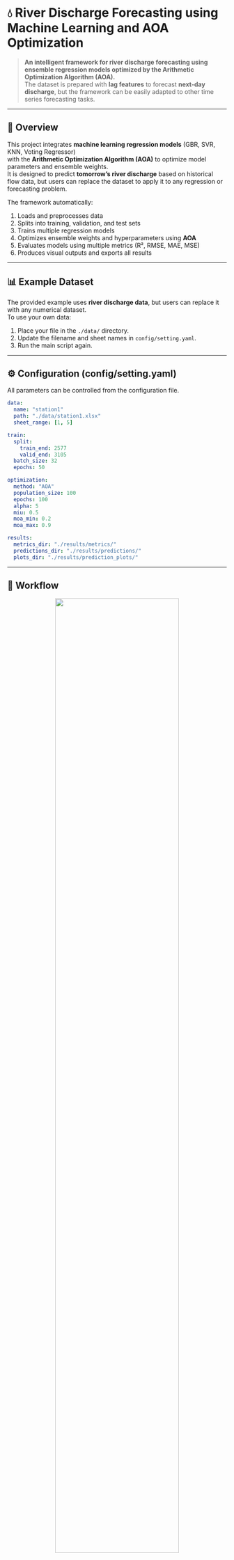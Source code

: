 # 💧 River Discharge Forecasting using Machine Learning and AOA Optimization

> **An intelligent framework for river discharge forecasting using ensemble regression models optimized by the Arithmetic Optimization Algorithm (AOA).**  
> The dataset is prepared with **lag features** to forecast **next-day discharge**, but the framework can be easily adapted to other time series forecasting tasks.

---

## 🧠 Overview

This project integrates **machine learning regression models** (GBR, SVR, KNN, Voting Regressor)  
with the **Arithmetic Optimization Algorithm (AOA)** to optimize model parameters and ensemble weights.  
It is designed to predict **tomorrow’s river discharge** based on historical flow data, but users can replace the dataset to apply it to any regression or forecasting problem.

The framework automatically:
1. Loads and preprocesses data  
2. Splits into training, validation, and test sets  
3. Trains multiple regression models  
4. Optimizes ensemble weights and hyperparameters using **AOA**  
5. Evaluates models using multiple metrics (R², RMSE, MAE, MSE)  
6. Produces visual outputs and exports all results

---

## 📊 Example Dataset

The provided example uses **river discharge data**, but users can replace it with any numerical dataset.  
To use your own data:
1. Place your file in the `./data/` directory.
2. Update the filename and sheet names in `config/setting.yaml`.
3. Run the main script again.

---

## ⚙️ Configuration (config/setting.yaml)

All parameters can be controlled from the configuration file.

```yaml
data:
  name: "station1"
  path: "./data/station1.xlsx"
  sheet_range: [1, 5]

train:
  split:
    train_end: 2577
    valid_end: 3105
  batch_size: 32
  epochs: 50

optimization:
  method: "AOA"
  population_size: 100
  epochs: 100
  alpha: 5
  miu: 0.5
  moa_min: 0.2
  moa_max: 0.9

results:
  metrics_dir: "./results/metrics/"
  predictions_dir: "./results/predictions/"
  plots_dir: "./results/prediction_plots/"
```

---

## 🧩 Workflow

<p align="center">
  <img src="./docs/flowchart.png" width="75%">
</p>

**Workflow Summary:**

1. **Data Loading & Normalization** using MinMaxScaler
2. **Base Regressors:** Gradient Boosting, SVR, KNN
3. **Ensemble:** Voting Regressor
4. **Optimization:** AOA for weight and hyperparameter tuning
5. **Evaluation:** Compute R², RMSE, MAE, MSE
6. **Visualization:** Scatter plots, violin plots, and time-series comparisons

---

## 📈 Visual Outputs

| Type | Description | Example |
|------|-------------|---------|
| **Scatter Plots** | Predicted vs True values for all models | <img src="./results/prediction_plots/scatter.png" width="400"> |
| **Violin Plot** | Distribution of model predictions | <img src="./results/prediction_plots/violin.png" width="400"> |
| **Time Series** | Comparison of predicted and true values over time | <img src="./results/prediction_plots/time_series.png" width="400"> |

---

## 🧾 Results

All results (metrics, predictions, and visualizations) are automatically saved to:

```
results/
│
├── metrics/             # R², RMSE, MAE, MSE summary
├── predictions/         # Excel files with model outputs
└── prediction_plots/    # All generated plots
```

Each file is named according to the dataset and scenario defined in the configuration file.

---

## 📦 Installation

```bash
git clone https://github.com/rasoulameri/AOA_Regression_Framework.git
cd AOA_Regression_Framework
pip install -r requirements.txt
```

---

## ▶️ Usage

To run the framework:

```bash
python main.py
```

or for Jupyter visualization:

```bash
jupyter notebook notebooks/EDA_and_Visualization.ipynb
```

---

## 🧠 Example Models

| Model | Description |
|-------|-------------|
| **GBR** | Gradient Boosting Regressor |
| **SVR** | Support Vector Regressor |
| **KNN** | k-Nearest Neighbors Regressor |
| **VR** | Ensemble Voting Regressor |
| **AOA_VR** | AOA-tuned ensemble with optimal hyperparameters |


---

## 📄 Data Availability Statement

The raw data used in this project (river discharge samples) are provided for demonstration. Users are encouraged to replace them with their own datasets.

---

## 🏗 Repository Structure

```
AOA_Regression_Framework/
│
├── config/
│   └── setting.yaml                # Main configuration
│
├── data/
│   └── River_Discharge.xlsx        # Example dataset
│
├── src/
│   ├── models.py
│   ├── data_loader.py
│   ├── evaluate.py
│   ├── optimization.py
│   └── train.py
│
├── results/
│   ├── metrics/
│   ├── predictions/
│   └── prediction_plots/
│
├── requirements.txt
│
└─ main.py
```

---

## 📫 Contact

**Rasoul Ameri**  
📧 [rasoulameri@gmail.com](mailto:rasoulameri90@gmail.com)  
🔗 [GitHub Profile](https://github.com/rasoulameri)

---